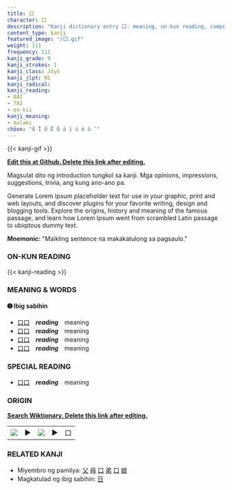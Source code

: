 ```yaml
---
title: 口
character: 口
description: "Kanji dictionary entry 口: meaning, on-kun reading, compounds, origin, related kanji"
content_type: kanji
featured_image: "/口.gif"
weight: 111
frequency: 111
kanji_grade: 9
kanji_strokes: 1
kanji_class: Jōyō
kanji_jlpt: N1
kanji_radical: 
kanji_reading: 
- DAI
- TAI
- oo-kii
kanji_meaning:
- malaki
chōon: "Ā Ī Ū Ē Ō ā ī ū ē ō ’"
---
```

[//]: # (Don't edit the line below. Kanji animated GIF code is automatically generated.)
{{< kanji-gif >}}

[//]: # (Edit below this line.)

**[Edit this at Github. Delete this link after editing.](https://github.com/tim0g/tim/tree/main/content/kanji/口/index.md)**

Magsulat dito ng introduction tungkol sa kanji. Mga opinions, impressions, suggestions, trivia, ang kung ano-ano pa.

Generate Lorem Ipsum placeholder text for use in your graphic, print and web layouts, and discover plugins for your favorite writing, design and blogging tools. Explore the origins, history and meaning of the famous passage, and learn how Lorem Ipsum went from scrambled Latin passage to ubiqitous dummy text.
 
**Mnemonic:** "Maikling sentence na makakatulong sa pagsaulo."

### ON-KUN READING

[//]: # (Don't edit the line below. ON-KUN READING code is automatically generated.)
{{< kanji-reading >}}

### MEANING & WORDS

#### ➊ **Ibig sabihin**
  - [口](../口)[口](../口)　***reading***　meaning
  - [口](../口)[口](../口)　***reading***　meaning
  - [口](../口)[口](../口)　***reading***　meaning
  - [口](../口)[口](../口)　***reading***　meaning

### SPECIAL READING
  - [口](../口)[口](../口)　***reading***　meaning

### ORIGIN

**[Search Wiktionary. Delete this link after editing.](https://wiktionary.org/wiki/口)**
<table class="kanji-table"><tr><td>
<img src="60px-口-bronze.svg.png">
</td><td>▶</td><td>
<img src="60px-口-oracle.svg.png">
</td><td>▶</td>
<td class="kanji-origin">口</td>
</tr></table>

### RELATED KANJI
- Miyembro ng pamilya: [父](../父) [母](../母) [口](../口) [弟](../弟) [口](../口) [娘](../娘)
- Magkatulad ng ibig sabihin: [日](../日)
